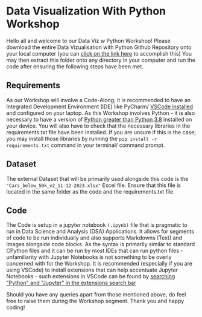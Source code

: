 # Data Visualization With Python Workshop

Hello all and welcome to our Data Viz w Python Workshop! Please download the entire Data Vizualisation with Python Github Repository onto your local computer (you can [click on the link here](https://download-directory.github.io/?url=https%3A%2F%2Fgithub.com%2FRikhil-6%2FNUS-SDS-Workshops%2Ftree%2Fmain%2FAY%252024-25%2520Sem%25201%2FData%2520Visualization%2520with%2520Python) to accomplish this)
You may then extract this folder onto any directory in your computer and run the code after ensuring the following steps have been met.

## Requirements
As our Workshop will involve a Code-Along; it is recommended to have an Integrated Development Environment (IDE) like PyCharm/ [VSCode installed](https://code.visualstudio.com/Download) and configured on your laptop. As this Workshop involves Python - it is also necessary to have a version of [Python greater than Python 3.8](https://www.python.org/downloads/) installed on your device. You will also have to check that the necessary libraries in the requirements.txt file have been installed. If you are unsure if this is the case; you may install those libraries by running the ```pip install -r requirements.txt``` command in your terminal/ command prompt.

## Dataset
The external Dataset that will be primarily used alongside this code is the ```"Cars_below_50k_v2_11-12-2023.xlsx"``` Excel file. Ensure that this file is located in the same folder as the code and the requirements.txt file.

## Code
The Code is setup in a jupyter notebook ```(.ipynb)``` file that is pragmatic to run in Data Science and Analysis (DSA) Applications. It allows for segments of code to be run individually and also supports Markdowns (Text) and Images alongside code blocks. As the syntax is primarily similar to standard CPython files and it can be run by most IDEs that can run python files - unfamiliarity with Jupyter Notebooks is not something to be overly concerned with for the Workshop. It is recommended (especially if you are using VSCode) to install extensions that can help accentuate Jupyter Notebooks - such extensions in VSCode can be found by [searching "Python" and "Jupyter" in the extensions search bar](https://www.youtube.com/watch?v=xS5ZXOC4e6A)

Should you have any queries apart from those mentioned above, do feel free to raise them during the Workshop segment. Thank you and happy coding!
